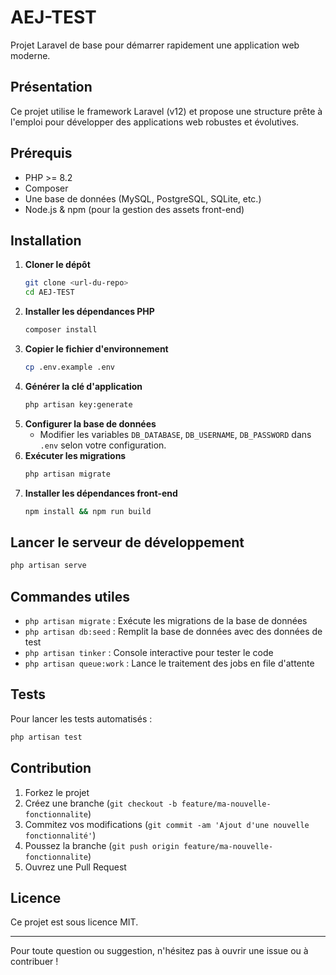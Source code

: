 # AEJ-TEST

Projet Laravel de base pour démarrer rapidement une application web moderne.

## Présentation
Ce projet utilise le framework Laravel (v12) et propose une structure prête à l'emploi pour développer des applications web robustes et évolutives.

## Prérequis
- PHP >= 8.2
- Composer
- Une base de données (MySQL, PostgreSQL, SQLite, etc.)
- Node.js & npm (pour la gestion des assets front-end)

## Installation
1. **Cloner le dépôt**
   ```bash
   git clone <url-du-repo>
   cd AEJ-TEST
   ```
2. **Installer les dépendances PHP**
   ```bash
   composer install
   ```
3. **Copier le fichier d'environnement**
   ```bash
   cp .env.example .env
   ```
4. **Générer la clé d'application**
   ```bash
   php artisan key:generate
   ```
5. **Configurer la base de données**
   - Modifier les variables `DB_DATABASE`, `DB_USERNAME`, `DB_PASSWORD` dans `.env` selon votre configuration.
6. **Exécuter les migrations**
   ```bash
   php artisan migrate
   ```
7. **Installer les dépendances front-end**
   ```bash
   npm install && npm run build
   ```

## Lancer le serveur de développement
```bash
php artisan serve
```

## Commandes utiles
- `php artisan migrate` : Exécute les migrations de la base de données
- `php artisan db:seed` : Remplit la base de données avec des données de test
- `php artisan tinker` : Console interactive pour tester le code
- `php artisan queue:work` : Lance le traitement des jobs en file d'attente

## Tests
Pour lancer les tests automatisés :
```bash
php artisan test
```

## Contribution
1. Forkez le projet
2. Créez une branche (`git checkout -b feature/ma-nouvelle-fonctionnalite`)
3. Commitez vos modifications (`git commit -am 'Ajout d'une nouvelle fonctionnalité'`)
4. Poussez la branche (`git push origin feature/ma-nouvelle-fonctionnalite`)
5. Ouvrez une Pull Request

## Licence
Ce projet est sous licence MIT.

---

Pour toute question ou suggestion, n'hésitez pas à ouvrir une issue ou à contribuer !
